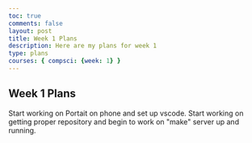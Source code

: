 ```yaml
---
toc: true
comments: false
layout: post
title: Week 1 Plans
description: Here are my plans for week 1
type: plans
courses: { compsci: {week: 1} }
---
```


## Week 1 Plans
Start working on Portait on phone and set up vscode. Start working on getting proper repository and begin to work on "make" server up and running. 